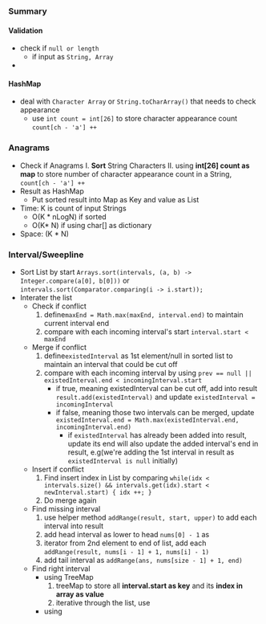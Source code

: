 ### Summary
#### Validation
 - check if `null or length`
	 - if input as `String, Array`
 - 
#### HashMap
- deal with `Character Array` or `String.toCharArray()` that needs to check appearance
	- use `int count = int[26]` to store character appearance count `count[ch - 'a'] ++`
###  Anagrams
- Check if Anagrams
	I. **Sort** String Characters 
	II. using **int[26] count as map** to store number of character appearance count in a String, `count[ch - 'a'] ++`
- Result as HashMap
	- Put sorted result into Map as Key and value as List<String>
- Time: K is count of input Strings
	- O(K * nLogN)  if sorted
	- O(K* N) if using char[] as dictionary
- Space: (K * N)
### Interval/Sweepline
- Sort List by start `Arrays.sort(intervals, (a, b) -> Integer.compare(a[0], b[0]))` or `intervals.sort(Comparator.comparing(i -> i.start));`
- Interater the list
	- Check if conflict
		1. define`maxEnd = Math.max(maxEnd, interval.end)` to maintain current interval end
		2. compare with each incoming interval's start `interval.start < maxEnd`
	- Merge if conflict
		1. define`existedInterval` as 1st element/null in sorted list to maintain an interval that could be cut off
		2. compare with each incoming interval by using `prev == null || existedInterval.end < incomingInterval.start`
			- if true, meaning existedInterval can be cut off, add into result `result.add(existedInterval)` and update `existedInterval = incomingInterval`
			- if false, meaning those two intervals can be merged, update `existedInterval.end = Math.max(existedInterval.end, incomingInterval.end)`
				-  if `existedInterval` has already been added into result, update its end will also update the added interval's end in result, e.g(we're adding the 1st interval in result as `existedInterval is null` initially)
	- Insert if conflict
		1. Find insert index in List by comparing `while(idx < intervals.size() && intervals.get(idx).start < newInterval.start) { idx ++; }`
		2. Do merge again
	- Find missing interval
		1. use helper method `addRange(result, start, upper)` to add each interval into result
		2. add head interval as lower to head `nums[0] - 1` as 
		3. iterator from 2nd element to end of list, add each `addRange(result, nums[i - 1] + 1, nums[i] - 1)`
		4. add tail interval as `addRange(ans, nums[size - 1] + 1, end)`
	- Find right interval
		- using TreeMap
			1. treeMap to store all **interval.start as key** and its **index in array as value**
			2. iterative through the list, use 
		- using 
<!--stackedit_data:
eyJoaXN0b3J5IjpbLTEwMDIxNjgxNDIsMTYxMTUwOTAwNywxMD
AwNzk3MTY0LDM3NTYyODIxNywtMTg1MzUxNDg2NCwtMjMzNjYz
OTc1LDI5MDQ2Mzk1LC0xNTYyNTkyODcwLC01MDAzNTgxMTVdfQ
==
-->